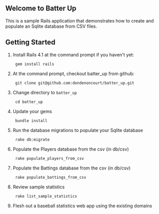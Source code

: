 ## Welcome to Batter Up

This is a sample Rails application that demonstrates how to create and
populate an Sqlite database from CSV files. 

## Getting Started

1. Install Rails 4.1 at the command prompt if you haven't yet:

        gem install rails

2. At the command prompt, checkout batter_up from github:

        git clone git@github.com:dondenoncourt/batter_up.git

3. Change directory to `batter_up`

        cd batter_up

4. Update your gems

        bundle install

5. Run the database migrations to populate your Sqlite database

        rake db:migrate

6. Populate the Players database from the csv (in db/csv)

        rake populate_players_from_csv

7. Populate the Battings database from the csv (in db/csv)

        rake populate_battings_from_csv

8. Review sample statistics

        rake list_sample_statistics

9. Flesh out a baseball statistics web app using the existing domains

